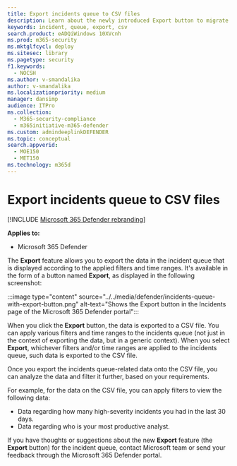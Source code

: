 ```yaml
---
title: Export incidents queue to CSV files
description: Learn about the newly introduced Export button to migrate incidents queue-related data to CSV files
keywords: incident, queue, export, csv
search.product: eADQiWindows 10XVcnh
ms.prod: m365-security
ms.mktglfcycl: deploy
ms.sitesec: library
ms.pagetype: security
f1.keywords: 
  - NOCSH
ms.author: v-smandalika
author: v-smandalika
ms.localizationpriority: medium
manager: dansimp
audience: ITPro
ms.collection: 
  - M365-security-compliance
  - m365initiative-m365-defender
ms.custom: admindeeplinkDEFENDER
ms.topic: conceptual
search.appverid: 
  - MOE150
  - MET150
ms.technology: m365d
---
```


# Export incidents queue to CSV files

[!INCLUDE [Microsoft 365 Defender rebranding](../includes/microsoft-defender.md)]


**Applies to:**
- Microsoft 365 Defender

The **Export** feature allows you to export the data in the incident queue that is displayed according to the applied filters and time ranges. It's available in the form of a button named **Export**, as displayed in the following screenshot:

:::image type="content" source="../../media/defender/incidents-queue-with-export-button.png" alt-text="Shows the Export button in the Incidents page  of the Microsoft 365 Defender portal":::

When you click the **Export** button, the data is exported to a CSV file. You can apply various filters and time ranges to the incidents queue (not just in the context of exporting the data, but in a generic context). When you select **Export**, whichever filters and/or time ranges are applied to the incidents queue, such data is exported to the CSV file.

Once you export the incidents queue-related data onto the CSV file, you can analyze the data and filter it further, based on your requirements.

For example, for the data on the CSV file, you can apply filters to view the following data:
- Data regarding how many high-severity incidents you had in the last 30 days.
- Data regarding who is your most productive analyst.

If you have thoughts or suggestions about the new **Export** feature (the **Export** button) for the incident queue, contact Microsoft team or send your feedback through the Microsoft 365 Defender portal.